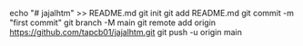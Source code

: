 echo "# jajalhtm" >> README.md
git init
git add README.md
git commit -m "first commit"
git branch -M main
git remote add origin https://github.com/tapcb01/jajalhtm.git
git push -u origin main
